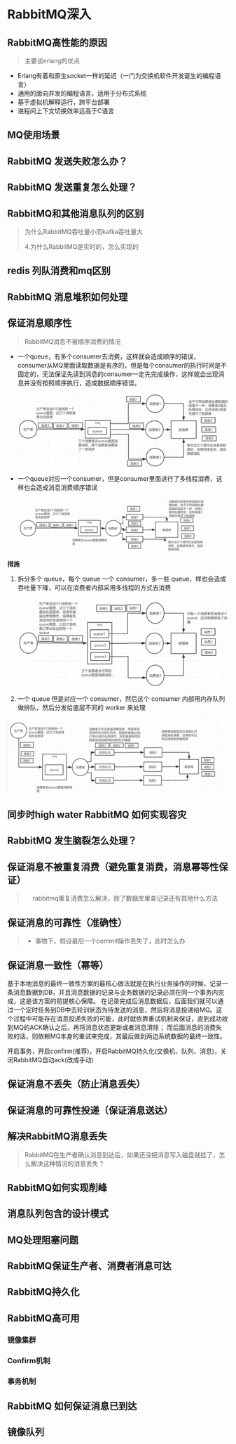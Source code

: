 # RabbitMQ深入

## RabbitMQ高性能的原因

> 主要谈erlang的优点

- Erlang有着和原生socket一样的延迟（一门为交换机软件开发诞生的编程语言）
- 通用的面向并发的编程语言，适用于分布式系统
- 基于虚拟机解释运行，跨平台部署
- 进程间上下文切换效率远高于C语言



## MQ使用场景



## RabbitMQ 发送失败怎么办？



## RabbitMQ 发送重复怎么处理？





## RabbitMQ和其他消息队列的区别

> 为什么RabbitMQ吞吐量小而kafka吞吐量大
>
> 4.为什么RabbitMQ是实时的，怎么实现的



## redis 列队消费和mq区别



## RabbitMQ 消息堆积如何处理





## 保证消息顺序性

> RabbitMQ消息不被顺序消费的情况

- 一个queue，有多个consumer去消费，这样就会造成顺序的错误，consumer从MQ里面读取数据是有序的，但是每个consumer的执行时间是不固定的，无法保证先读到消息的consumer一定先完成操作，这样就会出现消息并没有按照顺序执行，造成数据顺序错误。

  ![img](images/8494967-e450c6cb00e84866.png)

- 一个queue对应一个consumer，但是consumer里面进行了多线程消费，这样也会造成消息消费顺序错误

  ![img](images/8494967-65a77852d22d0833.png)

**措施**

1. 拆分多个 queue，每个 queue 一个 consumer，多一些 queue，样也会造成吞吐量下降，可以在消费者内部采用多线程的方式去消费

   ![img](images/8494967-12a89bd74e2f5135.png)

2. 一个 queue 但是对应一个 consumer，然后这个 consumer 内部用内存队列做排队，然后分发给底层不同的 worker 来处理

![img](images/8494967-5edc7ed5df03d12a.png)







## 同步时high water RabbitMQ 如何实现容灾



## RabbitMQ 发生脑裂怎么处理？



## 保证消息不被重复消费（避免重复消费，消息幂等性保证）

> 　 rabbitmq重复消费怎么解决，除了数据库里查记录还有其他什么方法



## 保证消息的可靠性（准确性）

> - 事物下，假设最后一个commit操作丢失了，此时怎么办



## 保证消息一致性（幂等）

基于本地消息的最终一致性方案的最核心做法就是在执行业务操作的时候，记录一条消息数据到DB，并且消息数据的记录与业务数据的记录必须在同一个事务内完成，这是该方案的前提核心保障。
在记录完成后消息数据后，后面我们就可以通过一个定时任务到DB中去轮训状态为待发送的消息，然后将消息投递给MQ。这个过程中可能存在消息投递失败的可能，此时就依靠重试机制来保证，直到成功收到MQ的ACK确认之后，再将消息状态更新或者消息清除；
而后面消息的消费失败的话，则依赖MQ本身的重试来完成，其最后做到两边系统数据的最终一致性。

开启事务，开启confirm(推荐)，开启RabbitMQ持久化(交换机、队列、消息)，关闭RabbitMQ自动ack(改成手动)





## 保证消息不丢失（防止消息丢失）





## 保证消息的可靠性投递（保证消息送达）



## 解决RabbitMQ消息丢失

> RabbitMQ在生产者确认消息到达后，如果还没把消息写入磁盘就挂了，怎么解决这种情况的消息丢失？





## RabbitMQ如何实现削峰





## 消息队列包含的设计模式





## MQ处理阻塞问题





## RabbitMQ保证生产者、消费者消息可达



## RabbitMQ持久化



## RabbitMQ高可用

### 镜像集群

### Confirm机制

### 事务机制





## RabbitMQ 如何保证消息已到达



## 镜像队列


